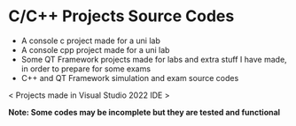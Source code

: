 # C/C++ Projects Source Codes
- A console c project made for a uni lab
- A console cpp project made for a uni lab
- Some QT Framework projects made for labs and extra stuff I have made, in order to prepare for some exams
- C++ and QT Framework simulation and exam source codes

 < Projects made in Visual Studio 2022 IDE >
 
 <b>Note: Some codes may be incomplete but they are tested and functional
